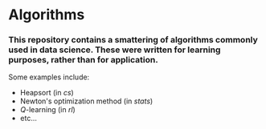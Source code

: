 # Algorithms

### This repository contains a smattering of algorithms commonly used in data science. These were written for learning purposes, rather than for application.

Some examples include: 

- Heapsort (in *cs*)
- Newton's optimization method (in *stats*)
- $Q$-learning (in *rl*)
- etc...
